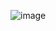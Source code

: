 ![image](https://github.com/ilrexho2011/Project-EULER-Possible-Solutions-Problems-301_to_400/assets/61479363/2603c719-69f6-4dd3-b803-a69c1afb24d4)

